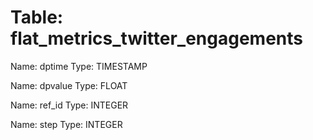 Table: flat_metrics_twitter_engagements
=======================================

Name: dptime
Type: TIMESTAMP

Name: dpvalue
Type: FLOAT

Name: ref_id
Type: INTEGER

Name: step
Type: INTEGER

